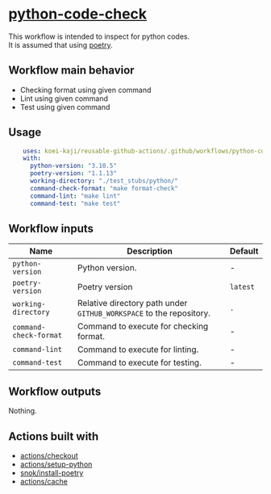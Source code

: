 # [python-code-check]

This workflow is intended to inspect for python codes.  
It is assumed that using [poetry].  

## Workflow main behavior

- Checking format using given command
- Lint using given command
- Test using given command

## Usage

```yaml
    uses: koei-kaji/reusable-github-actions/.github/workflows/python-code-check.yaml@{ref}
    with:
      python-version: "3.10.5"
      poetry-version: "1.1.13"
      working-directory: "./test_stubs/python/"
      command-check-format: "make format-check"
      command-lint: "make lint"
      command-test: "make test"
```

## Workflow inputs

| Name                   | Description                                                         | Default  |
| ---------------------- | ------------------------------------------------------------------- | -------- |
| `python-version`       | Python version.                                                     | -        |
| `poetry-version`       | Poetry version                                                      | `latest` |
| `working-directory`    | Relative directory path under `GITHUB_WORKSPACE` to the repository. | `.`      |
| `command-check-format` | Command to execute for checking format.                             | -        |
| `command-lint`         | Command to execute for linting.                                     | -        |
| `command-test`         | Command to execute for testing.                                     | -        |

## Workflow outputs

Nothing.  

## Actions built with

- [actions/checkout]
- [actions/setup-python]
- [snok/install-poetry]
- [actions/cache]

[python-code-check]: ../.github/workflows/python-code-check.yaml

[poetry]: https://github.com/python-poetry/poetry

[actions/checkout]: https://github.com/marketplace/actions/checkout
[actions/setup-python]: https://github.com/marketplace/actions/setup-python
[snok/install-poetry]: https://github.com/marketplace/actions/install-poetry-action
[actions/cache]: https://github.com/marketplace?type=actions&query=cache+
